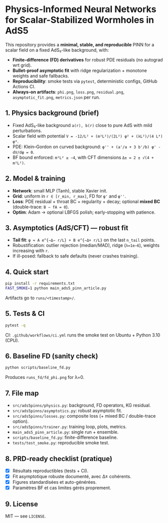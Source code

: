 # Physics-Informed Neural Networks for Scalar-Stabilized Wormholes in AdS5

This repository provides a **minimal, stable, and reproducible** PINN for a scalar field on a fixed AdS₅-like background, with:

- **Finite-difference (FD) derivatives** for robust PDE residuals (no autograd wrt grid).
- **Bullet-proof asymptotic fit** with ridge regularization + monotone weights and safe fallbacks.
- **Reproducibility**: smoke tests via `pytest`, deterministic configs, GitHub Actions CI.
- **Always-on artifacts**: `phi.png`, `loss.png`, `residual.png`, `asymptotic_fit.png`, `metrics.json` per run.

## 1. Physics background (brief)
- Fixed AdS₅-like background `a(r), b(r)` close to pure AdS with mild perturbations.
- Scalar field with potential `V = -12/L² + (m²L²)/(2L²) φ² + (λL²)/(4 L⁴) φ⁴`.
- PDE: Klein–Gordon on curved background: `φ'' + (a'/a + 3 b'/b) φ' - dV/dφ = 0`.
- BF bound enforced: `m²L² ≥ −4`, with CFT dimensions `Δ± = 2 ± √(4 + m²L²)`.

## 2. Model & training
- **Network**: small MLP (Tanh), stable Xavier init.
- **Grid**: uniform in `r ∈ [r_min, r_max]`, FD for `φ'` and `φ''`.
- **Loss**: PDE residual + throat BC + regularity + decay; optional **mixed BC** (double-trace: `B − fA = 0`).
- **Optim**: Adam → optional LBFGS polish; early-stopping with patience.

## 3. Asymptotics (AdS/CFT) — robust fit
- **Tail fit**: `φ ≈ A e^{−Δ− r/L} + B e^{−Δ+ r/L}` on the last `n_tail` points.
- Robustification: outlier rejection (median/MAD), ridge (`λ=1e−6`), weights increasing with `r`.
- If ill-posed: fallback to safe defaults (never crashes training).

## 4. Quick start
```bash
pip install -r requirements.txt
FAST_SMOKE=1 python main_ads5_pinn_article.py
```
Artifacts go to `runs/<timestamp>/`.

## 5. Tests & CI
```bash
pytest -q
```
CI: `.github/workflows/ci.yml` runs the smoke test on Ubuntu + Python 3.10 (CPU).

## 6. Baseline FD (sanity check)
```bash
python scripts/baseline_fd.py
```
Produces `runs_fd/fd_phi.png` for λ=0.

## 7. File map
- `src/ads5pinns/physics.py`: background, FD operators, KG residual.
- `src/ads5pinns/asymptotics.py`: robust asymptotic fit.
- `src/ads5pinns/losses.py`: composite loss (+ mixed BC / double-trace option).
- `src/ads5pinns/trainer.py`: training loop, plots, metrics.
- `main_ads5_pinn_article.py`: single run + ensemble.
- `scripts/baseline_fd.py`: finite-difference baseline.
- `tests/test_smoke.py`: reproducible smoke test.

## 8. PRD-ready checklist (pratique)
- [x] Résultats reproductibles (tests + CI).
- [x] Fit asymptotique robuste documenté, avec Δ± cohérents.
- [x] Figures standardisées et auto-générées.
- [x] Paramètres BF et cas limites gérés proprement.

## 9. License
MIT — see `LICENSE`.
